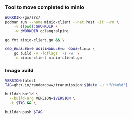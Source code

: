 ### Tool to move completed to minio

```bash
WORKDIR=/go/src/
podman run --name minio-client --net host -it --rm \
    -v $(pwd):$WORKDIR \
    -w $WORKDIR golang:alpine

go fmt minio-client.go && \

CGO_ENABLED=0 GO111MODULE=on GOOS=linux \
    go build -v -ldflags '-s -w' \
    -o minio-client minio-client.go
```

### Image build

```bash
VERSION=latest
TAG=ghcr.io/randomcoww/transmission:$(date -u +'%Y%m%d')

buildah build \
  --build-arg VERSION=$VERSION \
  -t $TAG && \

buildah push $TAG
```
